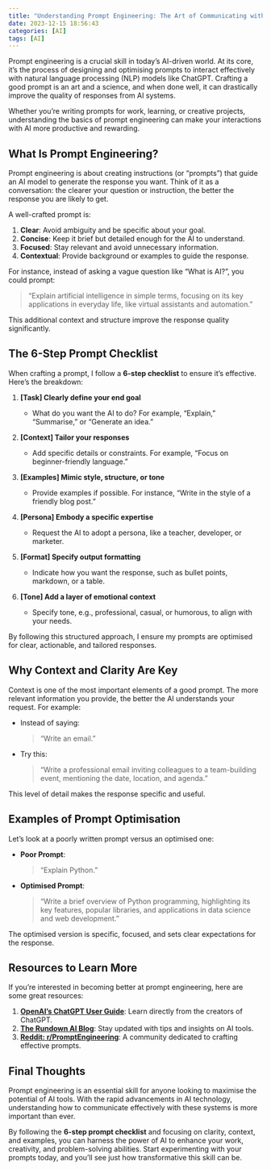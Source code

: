 ```yaml
---
title: "Understanding Prompt Engineering: The Art of Communicating with AI"
date: 2023-12-15 18:56:43
categories: [AI]
tags: [AI]
---
```


Prompt engineering is a crucial skill in today’s AI-driven world. At its core, it’s the process of designing and optimising prompts to interact effectively with natural language processing (NLP) models like ChatGPT. Crafting a good prompt is an art and a science, and when done well, it can drastically improve the quality of responses from AI systems.  

Whether you’re writing prompts for work, learning, or creative projects, understanding the basics of prompt engineering can make your interactions with AI more productive and rewarding.  


## What Is Prompt Engineering?  

Prompt engineering is about creating instructions (or “prompts”) that guide an AI model to generate the response you want. Think of it as a conversation: the clearer your question or instruction, the better the response you are likely to get. 

A well-crafted prompt is:  
1. **Clear**: Avoid ambiguity and be specific about your goal.  
2. **Concise**: Keep it brief but detailed enough for the AI to understand.  
3. **Focused**: Stay relevant and avoid unnecessary information.  
4. **Contextual**: Provide background or examples to guide the response.  

For instance, instead of asking a vague question like “What is AI?”, you could prompt:  
> “Explain artificial intelligence in simple terms, focusing on its key applications in everyday life, like virtual assistants and automation.”

This additional context and structure improve the response quality significantly.


## The 6-Step Prompt Checklist  

When crafting a prompt, I follow a **6-step checklist** to ensure it’s effective. Here’s the breakdown:  

1. **[Task] Clearly define your end goal**  
   - What do you want the AI to do? For example, “Explain,” “Summarise,” or “Generate an idea.”  

2. **[Context] Tailor your responses**  
   - Add specific details or constraints. For example, “Focus on beginner-friendly language.”  

3. **[Examples] Mimic style, structure, or tone**  
   - Provide examples if possible. For instance, “Write in the style of a friendly blog post.”  

4. **[Persona] Embody a specific expertise**  
   - Request the AI to adopt a persona, like a teacher, developer, or marketer.  

5. **[Format] Specify output formatting**  
   - Indicate how you want the response, such as bullet points, markdown, or a table.  

6. **[Tone] Add a layer of emotional context**  
   - Specify tone, e.g., professional, casual, or humorous, to align with your needs.  

By following this structured approach, I ensure my prompts are optimised for clear, actionable, and tailored responses.  


## Why Context and Clarity Are Key  

Context is one of the most important elements of a good prompt. The more relevant information you provide, the better the AI understands your request. For example:  

- Instead of saying:  
  > “Write an email.”  
- Try this:  
  > “Write a professional email inviting colleagues to a team-building event, mentioning the date, location, and agenda.”

This level of detail makes the response specific and useful.  


## Examples of Prompt Optimisation  

Let’s look at a poorly written prompt versus an optimised one:  

- **Poor Prompt**:  
  > “Explain Python.”  
- **Optimised Prompt**:  
  > “Write a brief overview of Python programming, highlighting its key features, popular libraries, and applications in data science and web development.”

The optimised version is specific, focused, and sets clear expectations for the response.  


## Resources to Learn More  

If you’re interested in becoming better at prompt engineering, here are some great resources:  

1. **[OpenAI’s ChatGPT User Guide](https://openai.com/)**: Learn directly from the creators of ChatGPT.  
2. **[The Rundown AI Blog](https://www.therundown.ai/)**: Stay updated with tips and insights on AI tools.  
3. **[Reddit: r/PromptEngineering](https://www.reddit.com/r/PromptEngineering/)**: A community dedicated to crafting effective prompts.  


## Final Thoughts  

Prompt engineering is an essential skill for anyone looking to maximise the potential of AI tools. With the rapid advancements in AI technology, understanding how to communicate effectively with these systems is more important than ever.  

By following the **6-step prompt checklist** and focusing on clarity, context, and examples, you can harness the power of AI to enhance your work, creativity, and problem-solving abilities. Start experimenting with your prompts today, and you’ll see just how transformative this skill can be.  